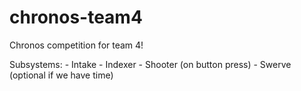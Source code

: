 # chronos-team4
Chronos competition for team 4!

Subsystems:
    - Intake
    - Indexer
    - Shooter (on button press)
    - Swerve (optional if we have time)
